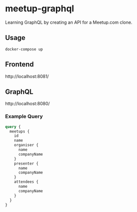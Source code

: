 # meetup-graphql

Learning GraphQL by creating an API for a Meetup.com clone.

## Usage

```shell
docker-compose up
```

## Frontend

http://localhost:8081/

## GraphQL

http://localhost:8080/

### Example Query

```graphql
query {
  meetups {
    id
    name
    organiser {
      name
      companyName
    }
    presenter {
      name
      companyName
    }
    attendees {
      name
      companyName
    }
  }
}
```
